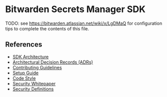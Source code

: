 # Bitwarden Secrets Manager SDK

TODO: see https://bitwarden.atlassian.net/wiki/x/LgDMaQ for configuration tips to complete the
contents of this file.

## References

- [SDK Architecture](https://contributing.bitwarden.com/architecture/sdk/secrets-manager/)
- [Architectural Decision Records (ADRs)](https://contributing.bitwarden.com/architecture/adr/)
- [Contributing Guidelines](https://contributing.bitwarden.com/contributing/)
- [Setup Guide](https://contributing.bitwarden.com/getting-started/sdk/secrets-manager/)
- [Code Style](https://contributing.bitwarden.com/contributing/code-style/)
- [Security Whitepaper](https://bitwarden.com/help/bitwarden-security-white-paper/)
- [Security Definitions](https://contributing.bitwarden.com/architecture/security/definitions)
